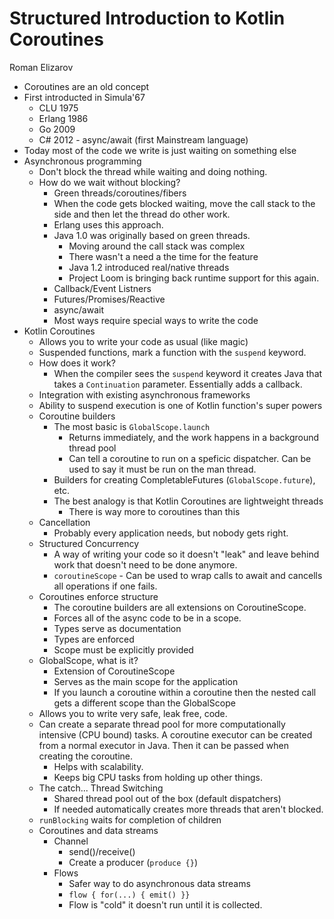 # Structured Introduction to Kotlin Coroutines

Roman Elizarov

  * Coroutines are an old concept
  * First introducted in Simula'67
    * CLU 1975
    * Erlang 1986
    * Go 2009
    * C# 2012 - async/await (first Mainstream language)
  * Today most of the code we write is just waiting on something else
  * Asynchronous programming
    * Don't block the thread while waiting and doing nothing.
    * How do we wait without blocking?
      * Green threads/coroutines/fibers
      * When the code gets blocked waiting, move the call stack to the side and then let the thread do other work.
      * Erlang uses this approach.
      * Java 1.0 was originally based on green threads.
        * Moving around the call stack was complex
        * There wasn't a need a the time for the feature
        * Java 1.2 introduced real/native threads
        * Project Loom is bringing back runtime support for this again.
      * Callback/Event Listners
      * Futures/Promises/Reactive
      * async/await
      * Most ways require special ways to write the code
  * Kotlin Coroutines
    * Allows you to write your code as usual (like magic)
    * Suspended functions, mark a function with the `suspend` keyword.
    * How does it work?
      * When the compiler sees the `suspend` keyword it creates Java that takes a `Continuation` parameter. Essentially adds a callback.
    * Integration with existing asynchronous frameworks
    * Ability to suspend execution is one of Kotlin function's super powers
    * Coroutine builders
      * The most basic is `GlobalScope.launch`
        * Returns immediately, and the work happens in a background thread pool
        * Can tell a coroutine to run on a speficic dispatcher. Can be used to say it must be run on the man thread.
      * Builders for creating CompletableFutures (`GlobalScope.future`), etc.
      * The best analogy is that Kotlin Coroutines are lightweight threads
        * There is way more to coroutines than this
    * Cancellation
      * Probably every application needs, but nobody gets right.
    * Structured Concurrency
      * A way of writing your code so it doesn't "leak" and leave behind work that doesn't need to be done anymore.
      * `coroutineScope` - Can be used to wrap calls to await and cancells all operations if one fails.
    * Coroutines enforce structure
      * The coroutine builders are all extensions on CoroutineScope. 
      * Forces all of the async code to be in a scope.
      * Types serve as documentation
      * Types are enforced
      * Scope must be explicitly provided
    * GlobalScope, what is it?
      * Extension of CoroutineScope
      * Serves as the main scope for the application
      * If you launch a coroutine within a coroutine then the nested call gets a different scope than the GlobalScope
    * Allows you to write very safe, leak free, code.
    * Can create a separate thread pool for more computationally intensive (CPU bound) tasks. A coroutine executor can be created from a normal executor in Java. Then it can be passed when creating the coroutine.
      * Helps with scalability.
      * Keeps big CPU tasks from holding up other things.
    * The catch... Thread Switching
      * Shared thread pool out of the box (default dispatchers)
      * If needed automatically creates more threads that aren't blocked.
    * `runBlocking` waits for completion of children
    * Coroutines and data streams
      * Channel
        * send()/receive()
        * Create a producer (`produce {}`)
      * Flows
        * Safer way to do asynchronous data streams
        * `flow { for(...) { emit() }}`
        * Flow is "cold" it doesn't run until it is collected.
        
        
      
      